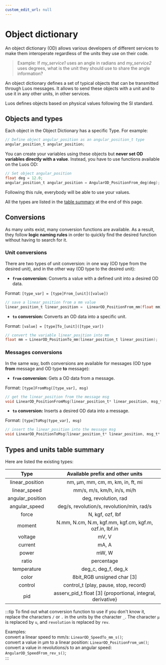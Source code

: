 ```yaml
---
custom_edit_url: null
---
```


# Object dictionary

An object dictionary (OD) allows various developers of different services to make them interoperate regardless of the units they use on their code.

> Example: If _my_service1_ uses an angle in radians and _my_service2_ uses degrees, what is the unit they should use to share the angle information?

An object dictionary defines a set of typical objects that can be transmitted through Luos messages. It allows to send these objects with a unit and to use it in any other units, in other services.

Luos defines objects based on physical values following the SI standard.

## Objects and types

Each object in the Object Dictionary has a specific Type. For example:

```c
// Define object angular_position as an angular_position_t type
angular_position_t angular_position;
```

You can create your variables using these objects but **never set OD variables directly with a value**. Instead, you have to use functions available on the Luos OD:

```c
// Set object angular_position
float deg = 12.0;
angular_position_t angular_position = AngularOD_PositionFrom_deg(deg);
```

Following this rule, everybody will be able to use your values.

All the types are listed in the [table summary](#types-and-units-table-summary) at the end of this page.

## Conversions

As many units exist, many conversion functions are available. As a result, they follow **logic naming rules** in order to quickly find the desired function without having to search for it.

### Unit conversions

There are two types of unit conversion: in one way (OD type from the desired unit), and in the other way (OD type to the desired unit):

- **`from` conversion:** Converts a value with a defined unit into a desired OD data.

Format: `[type_var] = [type]From_[unit]([value])`

```c
// save a linear_position from a mm value
linear_position_t linear_position =  LinearOD_PositionFrom_mm(float mm);
```

- **`to` conversion:** Converts an OD data into a specific unit.

Format: `[value] = [type]To_[unit]([type_var])`

```c
// convert the variable linear_position into mm
float mm = LinearOD_PositionTo_mm(linear_position_t linear_position);
```

### Messages conversions

In the same way, both conversions are available for messages (OD type **from** message and OD type **to** message):

- **`from` conversion:** Gets a OD data from a message.

Format: `[type]FromMsg([type_var], msg)`

```c
// get the linear_position from the message msg
void LinearOD_PositionFromMsg(linear_position_t* linear_position, msg_t* msg);
```

- **`to` conversion:** Inserts a desired OD data into a message.

Format: `[type]ToMsg(type_var], msg)`

```c
// insert the linear_position into the message msg
void LinearOD_PositionToMsg(linear_position_t* linear_position, msg_t* msg);
```

## Types and units table summary

Here are listed the existing types:

|       Type       |               Available prefix and other units                |
| :--------------: | :-----------------------------------------------------------: |
| linear_position  |             nm, &mu;m, mm, cm, m, km, in, ft, mi              |
|   linear_speed   |                  mm/s, m/s, km/h, in/s, mi/h                  |
| angular_position |                     deg, revolution, rad                      |
|  angular_speed   |          deg/s, revolution/s, revolution/min, rad/s           |
|      force       |                       N, kgf, ozf, lbf                        |
|      moment      |    N.mm, N.cm, N.m, kgf.mm, kgf.cm, kgf.m, ozf.in, lbf.in     |
|     voltage      |                             mV, V                             |
|     current      |                             mA, A                             |
|      power       |                             mW, W                             |
|      ratio       |                          percentage                           |
|   temperature    |                      deg_c, deg_f, deg_k                      |
|      color       |                 8bit_RGB unsigned char \[3\]                  |
|     control      |             control_t (play, pause, stop, record)             |
|       pid        | asserv_pid_t float \[3\] {proportional, integral, derivative} |

:::tip
To find out what conversion function to use if you don't know it, replace the characters `/` or `.` in the units by the character `_`. The character `µ` is replaced by `u`, and `revolution` is replaced by `rev`.

Examples:<br/>
convert a linear speed to mm/s: `LinearOD_SpeedTo_mm_s()`;<br/>
convert a value in &mu;m to a linear position: `LinearOD_PositionFrom_um()`;<br/>
convert a value in revolutions/s to an angular speed: `AngularOD_SpeedFrom_rev_s()`;<br/>
:::
